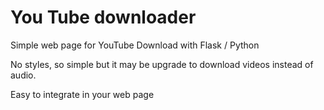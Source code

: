 # You Tube downloader
Simple web page for YouTube Download with Flask / Python

No styles, so simple but it may be upgrade to download videos instead of audio.

Easy to integrate in your web page
